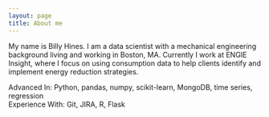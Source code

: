 ```yaml
---
layout: page
title: About me
---
```


My name is Billy Hines. I am a data scientist with a mechanical engineering background living and working in Boston, MA. Currently I work at ENGIE Insight, where I focus on using consumption data to help clients identify and implement energy reduction strategies.

Advanced In: Python, pandas, numpy, scikit-learn, MongoDB, time series, regression    
Experience With: Git, JIRA, R, Flask
